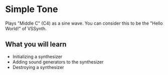 # Simple Tone

Plays "Middle C" (C4) as a sine wave. You can consider this to be the "Hello World!" of VSSynth.

## What you will learn

- Initializing a synthesizer
- Adding sound generators to the synthesizer
- Destroying a synthesizer
